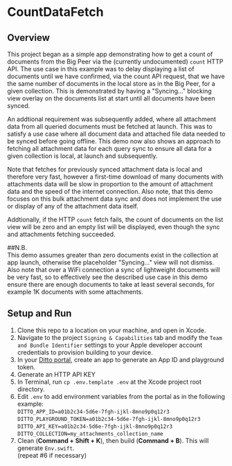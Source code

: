 # CountDataFetch

## Overview  
This project began as a simple app demonstrating how to get a count of documents from the Big Peer 
via the (currently undocumented) `count` HTTP API. The use case in this example was to delay 
displaying a list of documents until we have confirmed, via the count API request, that we have the 
same number of documents in the local store as in the Big Peer, for a given collection. This is 
demonstrated by having a "Syncing..." blocking view overlay on the documents list at start until all 
documents have been synced.    

An addtional requirement was subsequently added, where all attachment data from all queried documents 
must be fetched at launch. This was to satisfy a use case where all document data and attached file 
data needed to be synced before going offline. This demo now also shows an approach to fetching all 
attachment data for each query sync to ensure all data for a given collection is local, at launch 
and subsequently.  

Note that fetches for previously synced attachment data is local and therefore very fast, however a 
first-time download of many documents with attachments data will be slow in proportion to the amount 
of attachment data and the speed of the internet connection. Also note, that this demo focuses on 
this bulk attachment data sync and does not implement the use or display of any of the attachment 
data itself.  

Addtionally, if the HTTP `count` fetch fails, the count of documents on the list view will be zero 
and an empty list will be displayed, even though the sync and attachments fetching succeeded.      

##N.B.  
This demo assumes greater than zero documents exist in the collection at app launch, otherwise the
placeholder "Syncing..." view will not dismiss. Also note that over a WiFi connection a sync of
lightweight documents will be very fast, so to effectively see the described use case in this demo
ensure there are enough documents to take at least several seconds, for example 1K documents with 
some attachments.  

## Setup and Run    
1. Clone this repo to a location on your machine, and open in Xcode.    
2. Navigate to the project `Signing & Capabilities` tab and modify the `Team and Bundle Identifier` 
settings to your Apple developer account credentials to provision building to your device.    
3. In your [Ditto portal](https://portal.ditto.live), create an app to generate an App ID and 
playground token.  
4. Generate an HTTP API KEY  
5. In Terminal, run `cp .env.template .env` at the Xcode project root directory.     
6. Edit `.env` to add environment variables from the portal as in the following example:     
```DITTO_APP_ID=a01b2c34-5d6e-7fgh-ijkl-8mno9p0q12r3```  
```DITTO_PLAYGROUND_TOKEN=a01b2c34-5d6e-7fgh-ijkl-8mno9p0q12r3```      
```DITTO_API_KEY=a01b2c34-5d6e-7fgh-ijkl-8mno9p0q12r3```   
```DITTO_COLLECTION=my_attachments_collection_name```  
7. Clean (**Command + Shift + K**), then build (**Command + B**). This will generate `Env.swift`.    
   (repeat #6 if necessary)

